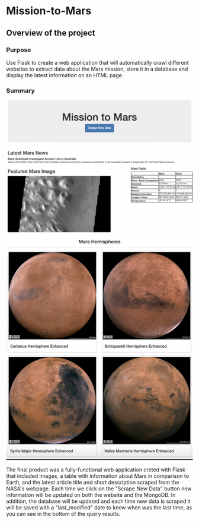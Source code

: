 # Mission-to-Mars
## Overview of the project
### Purpose
Use Flask to create a web application that will automatically crawl different websites to extract data about the Mars mission, store it in a database and display the latest information on an HTML page.
### Summary
![image](https://github.com/YutaiLee/Mission-to-Mars/blob/main/Challenge/Mission_to_Mars.png)


The final product was a fully-functional web application creted with Flask that included images, a table with information about Mars in comparison to Earth, and the latest article title and short description scraped from the NASA's webpage. Each time we click on the "Scrape New Data" button new information will be updated on both the website and the MongoDB. In addition, the database will be updated and each time new data is scraped it will be saved with a "last_modified" date to know when was the last time, as you can see in the bottom of the query results.

